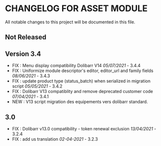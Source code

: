 # CHANGELOG FOR ASSET MODULE
All notable changes to this project will be documented in this file.

## Not Released


## Version 3.4

- FIX : Menu display compatibility Dolibarr V14 *05/07/2021* - 3.4.4
- FIX : Uniformize module descriptor's editor, editor_url and family fields *08/06/2021* - 3.4.3
- FIX : update product type (status_batch) when serialized in migration script *05/05/2021* - 3.4.2
- FIX : Dolibarr V13 compatiblity and remove deprecated customer code *07/04/2021* - 3.4.1
- NEW : V13  script migration des equipements vers dolibarr standard.


## 3.0

- FIX : Dolibarr v13.0 compatibility - token renewal exclusion *13/04/2021* - 3.2.4
- FIX : add us translation *02-04-2021* - 3.2.3
